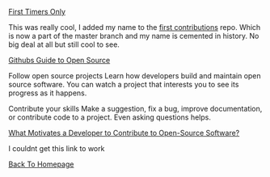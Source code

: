 [First Timers Only]()

This was really cool, I added my name to the [first contributions](https://github.com/LeeThomas13/first-contributions) repo. Which is now a part of the master branch and my name is cemented in history. No big deal at all but still cool to see.

[Githubs Guide to Open Source]()

Follow open source projects
Learn how developers build and maintain open source software. You can watch a project that interests you to see its progress as it happens.

Contribute your skills
Make a suggestion, fix a bug, improve documentation, or contribute code to a project. Even asking questions helps.

[What Motivates a Developer to Contribute to Open-Source Software?](unkown)

I couldnt get this link to work

[Back To Homepage](https://leethomas13.github.io/201-reading-notes/)